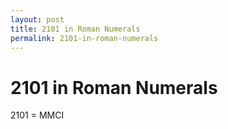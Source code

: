 ```yaml
---
layout: post
title: 2101 in Roman Numerals
permalink: 2101-in-roman-numerals
---
```


# 2101 in Roman Numerals

2101 = MMCI
